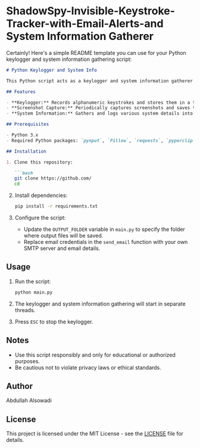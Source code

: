 # ShadowSpy-Invisible-Keystroke-Tracker-with-Email-Alerts-and System Information Gatherer


Certainly! Here's a simple README template you can use for your Python keylogger and system information gathering script:

```markdown
# Python Keylogger and System Info

This Python script acts as a keylogger and system information gatherer. It captures keystrokes, takes periodic screenshots, and collects system information to assist in troubleshooting and monitoring.

## Features

- **Keylogger:** Records alphanumeric keystrokes and stores them in a text file (`keystrokes.txt`).
- **Screenshot Capture:** Periodically captures screenshots and saves them as `screenshot.png`.
- **System Information:** Gathers and logs various system details into `system_info.txt`.

## Prerequisites

- Python 3.x
- Required Python packages: `pynput`, `Pillow`, `requests`, `pyperclip`, `geopy`

## Installation

1. Clone this repository:

   ```bash
   git clone https://github.com/
   cd 
   ```

2. Install dependencies:

   ```bash
   pip install -r requirements.txt
   ```

3. Configure the script:

   - Update the `OUTPUT_FOLDER` variable in `main.py` to specify the folder where output files will be saved.
   - Replace email credentials in the `send_email` function with your own SMTP server and email details.

## Usage

1. Run the script:

   ```bash
   python main.py
   ```

2. The keylogger and system information gathering will start in separate threads.

3. Press `ESC` to stop the keylogger.

## Notes

- Use this script responsibly and only for educational or authorized purposes.
- Be cautious not to violate privacy laws or ethical standards.

## Author

Abdullah Alsowadi

## License

This project is licensed under the MIT License - see the [LICENSE](LICENSE) file for details.
```
